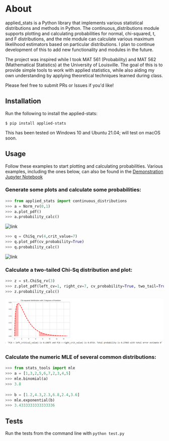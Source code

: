 # About

applied_stats is a Python library that implements various statistical distributions and methods in Python. The continuous_distributions module supports plotting and calculating probabilities for normal, chi-squared, t, and F distributions, and the mle module can calculate various maximum likelihood estimators based on particular distributions. I plan to continue development of this to add new functionality and modules in the future. 

The project was inspired while I took MAT 561 (Probability) and MAT 562 (Mathematical Statistics) at the University of Louisville. The goal of this is to provide simple tools to work with applied statistics, while also aiding my own understanding by applying theoretical techniques learned during class.

Please feel free to submit PRs or Issues if you'd like!

## Installation

Run the following to install the applied-stats:

``` 
$ pip install applied-stats
```

This has been tested on Windows 10 and Ubuntu 21.04; will test on macOS soon. 

## Usage

Follow these examples to start plotting and calculating probabilities. Various examples, including the ones below, can also be found in the [Demonstration Jupyter Notebook](https://github.com/WillTirone/applied-stats_examples/blob/main/Demonstration.ipynb)

### Generate some plots and calculate some probabilities: 

```python
>>> from applied_stats import continuous_distributions
>>> a = Norm_rv(0,1)
>>> a.plot_pdf()
>>> a.probability_calc()
```
![link](https://github.com/WillTirone/applied_stats/blob/main/output_images/N(0%2C1)_plot.png)

```python
>>> q = ChiSq_rv(4,crit_value=7)
>>> q.plot_pdf(cv_probability=True)
>>> q.probability_calc()
```
![link](https://github.com/WillTirone/applied_stats/blob/main/output_images/X-sqr(4).png)

### Calculate a two-tailed Chi-Sq distribution and plot: 

```python 
>>> z = st.ChiSq_rv(3)
>>> z.plot_pdf(left_cv=1, right_cv=7, cv_probability=True, two_tail=True)
>>> z.probability_calc()
```
![link](https://github.com/WillTirone/applied_stats/blob/main/output_images/two_tailed_chi_sq_full.PNG)

### Calculate the numeric MLE of several common distributions: 

```python 
>>> from stats_tools import mle 
>>> a = [1,3,2,5,6,7,2,3,4,5]
>>> mle.binomial(a)
>>> 3.8

>>> b = [1.2,4.3,2.3,6.8,2.4,3.6]
>>> mle.exponential(b) 
>>> 3.4333333333333336
```

## Tests

Run the tests from the command line with `python test.py`
